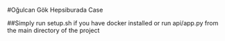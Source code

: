 #Oğulcan Gök Hepsiburada Case

##Simply run setup.sh if you have docker installed or run api/app.py from the main directory of the project